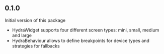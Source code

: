 ## 0.1.0
Initial version of this package
* HydraWidget supports four different screen types: mini, small, medium and large
* HydraBehaviour allows to define breakpoints for device types and strategies for fallbacks

